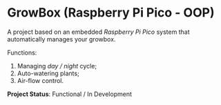 # GrowBox (Raspberry Pi Pico - OOP)

A project based on an embedded _Raspberry Pi Pico_ system that automatically manages your growbox.

Functions:

1.  Managing _day / night_ cycle;
2.  Auto-watering plants;
3.  Air-flow control.

**Project Status**: Functional / In Development
